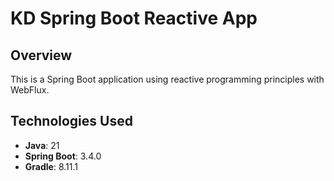 # KD Spring Boot Reactive App

## Overview
This is a Spring Boot application using reactive programming principles with WebFlux.

## Technologies Used
- **Java**: 21
- **Spring Boot**: 3.4.0
- **Gradle**: 8.11.1
